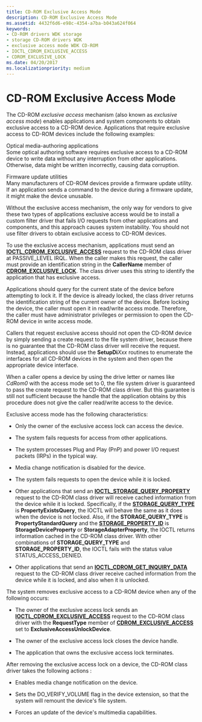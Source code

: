 ```yaml
---
title: CD-ROM Exclusive Access Mode
description: CD-ROM Exclusive Access Mode
ms.assetid: 4432f6d6-e98c-4354-a7ba-b043a624f064
keywords:
- CD-ROM drivers WDK storage
- storage CD-ROM drivers WDK
- exclusive access mode WDK CD-ROM
- IOCTL_CDROM_EXCLUSIVE_ACCESS
- CDROM_EXCLUSIVE_LOCK
ms.date: 04/20/2017
ms.localizationpriority: medium
---
```


# CD-ROM Exclusive Access Mode


The CD-ROM *exclusive access* mechanism (also known as *exclusive access mode*) enables applications and system components to obtain exclusive access to a CD-ROM device. Applications that require exclusive access to CD-ROM devices include the following examples:

<span id="Optical_media-authoring_applications"></span><span id="optical_media-authoring_applications"></span><span id="OPTICAL_MEDIA-AUTHORING_APPLICATIONS"></span>Optical media-authoring applications  
Some optical authoring software requires exclusive access to a CD-ROM device to write data without any interruption from other applications. Otherwise, data might be written incorrectly, causing data corruption.

<span id="Firmware_update_utilities"></span><span id="firmware_update_utilities"></span><span id="FIRMWARE_UPDATE_UTILITIES"></span>Firmware update utilities  
Many manufacturers of CD-ROM devices provide a firmware update utility. If an application sends a command to the device during a firmware update, it might make the device unusable.

Without the exclusive access mechanism, the only way for vendors to give these two types of applications exclusive access would be to install a custom filter driver that fails I/O requests from other applications and components, and this approach causes system instability. You should not use filter drivers to obtain exclusive access to CD-ROM devices.

To use the exclusive access mechanism, applications must send an [**IOCTL\_CDROM\_EXCLUSIVE\_ACCESS**](https://docs.microsoft.com/windows-hardware/drivers/ddi/ntddcdrm/ni-ntddcdrm-ioctl_cdrom_exclusive_access) request to the CD-ROM class driver at PASSIVE\_LEVEL IRQL. When the caller makes this request, the caller must provide an identification string in the **CallerName** member of [**CDROM\_EXCLUSIVE\_LOCK**](https://docs.microsoft.com/windows-hardware/drivers/ddi/ntddcdrm/ns-ntddcdrm-_cdrom_exclusive_lock). The class driver uses this string to identify the application that has exclusive access.

Applications should query for the current state of the device before attempting to lock it. If the device is already locked, the class driver returns the identification string of the current owner of the device. Before locking the device, the caller must open it in read/write access mode. Therefore, the caller must have administrator privileges or permission to open the CD-ROM device in write access mode.

Callers that request exclusive access should not open the CD-ROM device by simply sending a create request to the file system driver, because there is no guarantee that the CD-ROM class driver will receive the request. Instead, applications should use the **SetupDi**_Xxx_ routines to enumerate the interfaces for all CD-ROM devices in the system and then open the appropriate device interface.

When a caller opens a device by using the drive letter or names like *CdRom0* with the access mode set to 0, the file system driver is guaranteed to pass the create request to the CD-ROM class driver. But this guarantee is still not sufficient because the handle that the application obtains by this procedure does not give the caller read/write access to the device.

Exclusive access mode has the following characteristics:

-   Only the owner of the exclusive access lock can access the device.

-   The system fails requests for access from other applications.

-   The system processes Plug and Play (PnP) and power I/O request packets (IRPs) in the typical way.

-   Media change notification is disabled for the device.

-   The system fails requests to open the device while it is locked.

-   Other applications that send an [**IOCTL\_STORAGE\_QUERY\_PROPERTY**](https://docs.microsoft.com/windows-hardware/drivers/ddi/ntddstor/ni-ntddstor-ioctl_storage_query_property) request to the CD-ROM class driver will receive cached information from the device while it is locked. Specifically, if the [**STORAGE\_QUERY\_TYPE**](https://docs.microsoft.com/windows-hardware/drivers/ddi/ntddstor/ne-ntddstor-_storage_query_type) is **PropertyExistsQuery**, the IOCTL will behave the same as it does when the device is not locked. Also, if the **STORAGE\_QUERY\_TYPE** is **PropertyStandardQuery** and the [**STORAGE\_PROPERTY\_ID**](https://docs.microsoft.com/windows-hardware/drivers/ddi/ntddstor/ne-ntddstor-storage_property_id) is **StorageDeviceProperty** or **StorageAdapterProperty**, the IOCTL returns information cached in the CD-ROM class driver. With other combinations of **STORAGE\_QUERY\_TYPE** and **STORAGE\_PROPERTY\_ID**, the IOCTL fails with the status value STATUS\_ACCESS\_DENIED.

-   Other applications that send an [**IOCTL\_CDROM\_GET\_INQUIRY\_DATA**](https://docs.microsoft.com/windows-hardware/drivers/ddi/ntddcdrm/ni-ntddcdrm-ioctl_cdrom_get_inquiry_data) request to the CD-ROM class driver receive cached information from the device while it is locked, and also when it is unlocked.

The system removes exclusive access to a CD-ROM device when any of the following occurs:

-   The owner of the exclusive access lock sends an [**IOCTL\_CDROM\_EXCLUSIVE\_ACCESS**](https://docs.microsoft.com/windows-hardware/drivers/ddi/ntddcdrm/ni-ntddcdrm-ioctl_cdrom_exclusive_access) request to the CD-ROM class driver with the **RequestType** member of [**CDROM\_EXCLUSIVE\_ACCESS**](https://docs.microsoft.com/windows-hardware/drivers/ddi/ntddcdrm/ns-ntddcdrm-_cdrom_exclusive_access) set to **ExclusiveAccessUnlockDevice**.

-   The owner of the exclusive access lock closes the device handle.

-   The application that owns the exclusive access lock terminates.

After removing the exclusive access lock on a device, the CD-ROM class driver takes the following actions :

-   Enables media change notification on the device.

-   Sets the DO\_VERIFY\_VOLUME flag in the device extension, so that the system will remount the device's file system.

-   Forces an update of the device's multimedia capabilities.

 

 




